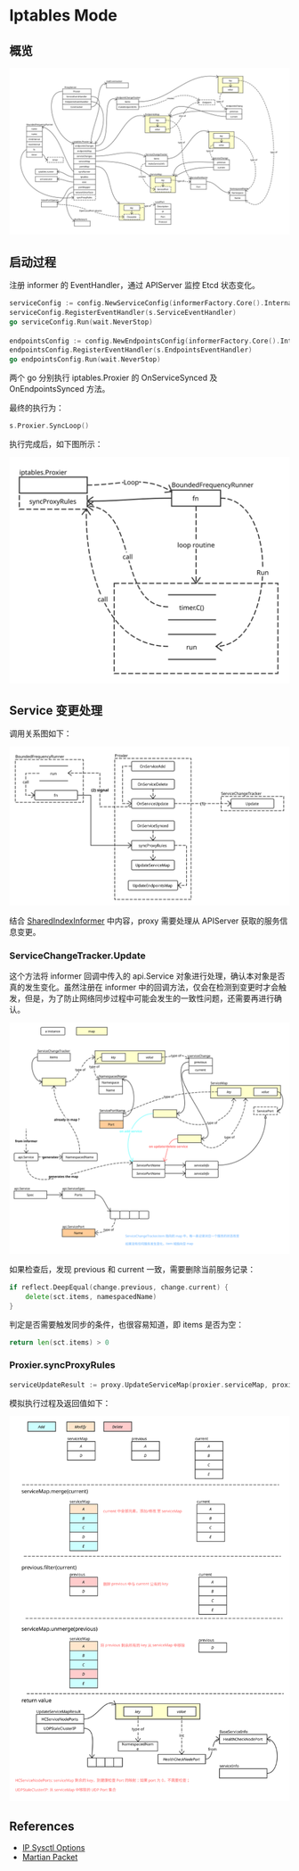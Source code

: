 # Iptables Mode

## 概览

![Main Data Structure Overview](./images/iptables_proxier_overview.svg)

## 启动过程

注册 informer 的 EventHandler，通过 APIServer 监控 Etcd 状态变化。

```go
serviceConfig := config.NewServiceConfig(informerFactory.Core().InternalVersion().Services(), s.ConfigSyncPeriod)
serviceConfig.RegisterEventHandler(s.ServiceEventHandler)
go serviceConfig.Run(wait.NeverStop)

endpointsConfig := config.NewEndpointsConfig(informerFactory.Core().InternalVersion().Endpoints(), s.ConfigSyncPeriod)
endpointsConfig.RegisterEventHandler(s.EndpointsEventHandler)
go endpointsConfig.Run(wait.NeverStop)
```

两个 go 分别执行 iptables.Proxier 的 OnServiceSynced 及 OnEndpointsSynced 方法。

最终的执行为：

```go
s.Proxier.SyncLoop()
```

执行完成后，如下图所示：

![Iptables Proxier Sync Loop](./images/iptables_proxier_syncloop.svg)

## Service 变更处理

调用关系图如下：

![Service Change Relationship](./images/iptables_proxier_service_change_relation.svg)

结合 [SharedIndexInformer](../client-go/shared_index_informer.md) 中内容，proxy 需要处理从 APIServer 获取的服务信息变更。

### ServiceChangeTracker.Update

这个方法将 informer 回调中传入的 api.Service 对象进行处理，确认本对象是否真的发生变化。虽然注册在 informer 中的回调方法，仅会在检测到变更时才会触发，但是，为了防止网络同步过程中可能会发生的一致性问题，还需要再进行确认。

![Service Change Tracker Update Overview](./images/service_change_tracker_update.svg)

如果检查后，发现 previous 和 current 一致，需要删除当前服务记录：

```go
if reflect.DeepEqual(change.previous, change.current) {
	delete(sct.items, namespacedName)
}
```

判定是否需要触发同步的条件，也很容易知道，即 items 是否为空：

```go
return len(sct.items) > 0
```

### Proxier.syncProxyRules

```go
serviceUpdateResult := proxy.UpdateServiceMap(proxier.serviceMap, proxier.serviceChanges)
```

模拟执行过程及返回值如下：

![Service Map Apply](./images/service_map_apply.svg)

## References

- [IP Sysctl Options](https://www.kernel.org/doc/Documentation/networking/ip-sysctl.txt)
- [Martian Packet](https://en.wikipedia.org/wiki/Martian_packet)
